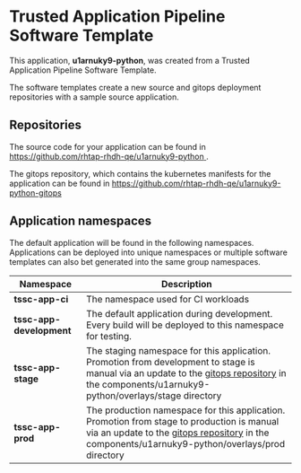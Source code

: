 # Trusted Application Pipeline Software Template

This application, **u1arnuky9-python**, was created from a Trusted Application Pipeline Software Template.

The software templates create a new source and gitops deployment repositories with a sample source application. 

## Repositories

The source code for your application can be found in [https://github.com/rhtap-rhdh-qe/u1arnuky9-python ](https://github.com/rhtap-rhdh-qe/u1arnuky9-python ).
 
The gitops repository, which contains the kubernetes manifests for the application can be found in 
[https://github.com/rhtap-rhdh-qe/u1arnuky9-python-gitops ](https://github.com/rhtap-rhdh-qe/u1arnuky9-python-gitops ) 

## Application namespaces 

The default application will be found in the following namespaces. Applications can be deployed into unique namespaces or multiple software templates can also bet generated into the same group namespaces.  

|  Namespace   |  Description   |  
| -------- | -------- |
| **tssc-app-ci** | The namespace used for CI workloads |
| **tssc-app-development** | The default application during development. Every build will be deployed to this namespace for testing. |
| **tssc-app-stage** | The staging namespace for this application. Promotion from development to stage is manual via an update to the [gitops repository](https://github.com/rhtap-rhdh-qe/u1arnuky9-python-gitops ) in the components/u1arnuky9-python/overlays/stage directory |
| **tssc-app-prod** | The production namespace for this application. Promotion from stage to production is manual via an update to the [gitops repository](https://github.com/rhtap-rhdh-qe/u1arnuky9-python-gitops ) in the components/u1arnuky9-python/overlays/prod directory |